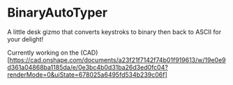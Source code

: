 # BinaryAutoTyper
A little desk gizmo that converts keystroks to binary then back to ASCII for your delight! 


Currently working on the (CAD)[https://cad.onshape.com/documents/a23f21f7142f74b01f919613/w/19e0e9d361a04868ba1185da/e/0e3bc4b0d31ba26d3ed0fc04?renderMode=0&uiState=678025a6495fd534b239c06f]
